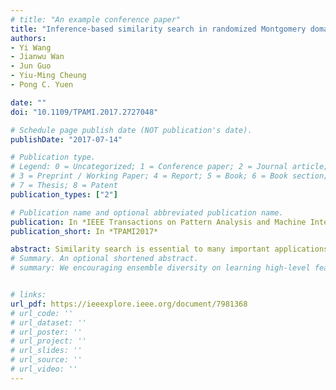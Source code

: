 ```yaml
---
# title: "An example conference paper"
title: "Inference-based similarity search in randomized Montgomery domains for privacy-preserving biometric identification"
authors:
- Yi Wang
- Jianwu Wan 
- Jun Guo 
- Yiu-Ming Cheung
- Pong C. Yuen

date: ""
doi: "10.1109/TPAMI.2017.2727048"

# Schedule page publish date (NOT publication's date).
publishDate: "2017-07-14"

# Publication type.
# Legend: 0 = Uncategorized; 1 = Conference paper; 2 = Journal article;
# 3 = Preprint / Working Paper; 4 = Report; 5 = Book; 6 = Book section;
# 7 = Thesis; 8 = Patent
publication_types: ["2"]

# Publication name and optional abbreviated publication name.
publication: In *IEEE Transactions on Pattern Analysis and Machine Intelligence*
publication_short: In *TPAMI2017*

abstract: Similarity search is essential to many important applications and often involves searching at scale on high-dimensional data based on their similarity to a query. In biometric applications, recent vulnerability studies have shown that adversarial machine learning can compromise biometric recognition systems by exploiting the biometric similarity information. Existing methods for biometric privacy protection are in general based on pairwise matching of secured biometric templates and have inherent limitations in search efficiency and scalability. In this paper, we propose an inference-based framework for privacy-preserving similarity search in Hamming space. Our approach builds on an obfuscated distance measure that can conceal Hamming distance in a dynamic interval. Such a mechanism enables us to systematically design statistically reliable methods for retrieving most likely candidates without knowing the exact distance values. We further propose to apply Montgomery multiplication for generating search indexes that can withstand adversarial similarity analysis, and show that information leakage in randomized Montgomery domains can be made negligibly small. Our experiments on public biometric datasets demonstrate that the inference-based approach can achieve a search accuracy close to the best performance possible with secure computation methods, but the associated cost is reduced by orders of magnitude compared to cryptographic primitives.
# Summary. An optional shortened abstract.
# summary: We encouraging ensemble diversity on learning high-level feature representations and gradient dispersion in simultaneous training of deep ensemble networks.


# links: 
url_pdf: https://ieeexplore.ieee.org/document/7981368
# url_code: ''
# url_dataset: ''
# url_poster: ''
# url_project: ''
# url_slides: ''
# url_source: ''
# url_video: ''
---
```

